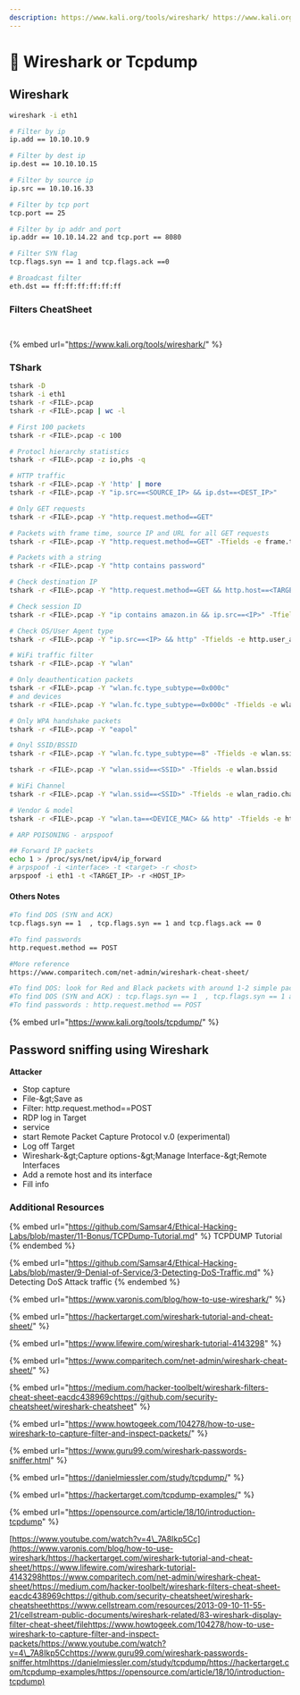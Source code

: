 ```yaml
---
description: https://www.kali.org/tools/wireshark/ https://www.kali.org/tools/tcpdump/
---
```


# 🦈 Wireshark or Tcpdump

## Wireshark

```bash
wireshark -i eth1

# Filter by ip
ip.add == 10.10.10.9

# Filter by dest ip
ip.dest == 10.10.10.15

# Filter by source ip
ip.src == 10.10.16.33

# Filter by tcp port
tcp.port == 25

# Filter by ip addr and port
ip.addr == 10.10.14.22 and tcp.port == 8080

# Filter SYN flag
tcp.flags.syn == 1 and tcp.flags.ack ==0

# Broadcast filter
eth.dst == ff:ff:ff:ff:ff:ff
```

### Filters CheatSheet

<figure><img src="../../.gitbook/assets/image (2) (1).png" alt=""><figcaption></figcaption></figure>

<figure><img src="../../.gitbook/assets/image (1) (1) (1) (1) (1).png" alt=""><figcaption></figcaption></figure>

{% embed url="https://www.kali.org/tools/wireshark/" %}

### TShark

```bash
tshark -D
tshark -i eth1
tshark -r <FILE>.pcap
tshark -r <FILE>.pcap | wc -l

# First 100 packets
tshark -r <FILE>.pcap -c 100

# Protocl hierarchy statistics
tshark -r <FILE>.pcap -z io,phs -q

# HTTP traffic
tshark -r <FILE>.pcap -Y 'http' | more
tshark -r <FILE>.pcap -Y "ip.src==<SOURCE_IP> && ip.dst==<DEST_IP>"

# Only GET requests
tshark -r <FILE>.pcap -Y "http.request.method==GET"

# Packets with frame time, source IP and URL for all GET requests
tshark -r <FILE>.pcap -Y "http.request.method==GET" -Tfields -e frame.time -e ip.src -e http.request.full_uri

# Packets with a string
tshark -r <FILE>.pcap -Y "http contains password"

# Check destination IP
tshark -r <FILE>.pcap -Y "http.request.method==GET && http.host==<TARGET_URL>" -Tfields -e ip.dst

# Check session ID
tshark -r <FILE>.pcap -Y "ip contains amazon.in && ip.src==<IP>" -Tfields -e ip.src -e http.cookie

# Check OS/User Agent type
tshark -r <FILE>.pcap -Y "ip.src==<IP> && http" -Tfields -e http.user_agent

# WiFi traffic filter
tshark -r <FILE>.pcap -Y "wlan"

# Only deauthentication packets 
tshark -r <FILE>.pcap -Y "wlan.fc.type_subtype==0x000c"
# and devices
tshark -r <FILE>.pcap -Y "wlan.fc.type_subtype==0x000c" -Tfields -e wlan.ra

# Only WPA handshake packets
tshark -r <FILE>.pcap -Y "eapol"

# Onyl SSID/BSSID
tshark -r <FILE>.pcap -Y "wlan.fc.type_subtype==8" -Tfields -e wlan.ssid -e wlan.bssid

tshark -r <FILE>.pcap -Y "wlan.ssid==<SSID>" -Tfields -e wlan.bssid

# WiFi Channel
tshark -r <FILE>.pcap -Y "wlan.ssid==<SSID>" -Tfields -e wlan_radio.channel

# Vendor & model
tshark -r <FILE>.pcap -Y "wlan.ta==<DEVICE_MAC> && http" -Tfields -e http.user_agent
```

```bash
# ARP POISONING - arpspoof

## Forward IP packets
echo 1 > /proc/sys/net/ipv4/ip_forward
# arpspoof -i <interface> -t <target> -r <host>
arpspoof -i eth1 -t <TARGET_IP> -r <HOST_IP>
```

#### Others Notes

```bash
#To find DOS (SYN and ACK)
tcp.flags.syn == 1  , tcp.flags.syn == 1 and tcp.flags.ack == 0

#To find passwords
http.request.method == POST

#More reference
https://www.comparitech.com/net-admin/wireshark-cheat-sheet/

#To find DOS: look for Red and Black packets with around 1-2 simple packets in between and then pick any packet and check the Source and Destination IP with port(As per question)
#To find DOS (SYN and ACK) : tcp.flags.syn == 1  , tcp.flags.syn == 1 and tcp.flags.ack == 0
#To find passwords : http.request.method == POST
```

{% embed url="https://www.kali.org/tools/tcpdump/" %}

## **Password sniffing using Wireshark** <a href="#734c" id="734c"></a>

**Attacker**

* Stop capture
* File-\&gt;Save as
* Filter: http.request.method==POST
* RDP log in Target
* service
* start Remote Packet Capture Protocol v.0 (experimental)
* Log off Target
* Wireshark-\&gt;Capture options-\&gt;Manage Interface-\&gt;Remote Interfaces
* Add a remote host and its interface
* Fill info

### Additional Resources

{% embed url="https://github.com/Samsar4/Ethical-Hacking-Labs/blob/master/11-Bonus/TCPDump-Tutorial.md" %}
TCPDUMP Tutorial
{% endembed %}

{% embed url="https://github.com/Samsar4/Ethical-Hacking-Labs/blob/master/9-Denial-of-Service/3-Detecting-DoS-Traffic.md" %}
Detecting DoS Attack traffic
{% endembed %}

{% embed url="https://www.varonis.com/blog/how-to-use-wireshark/" %}

{% embed url="https://hackertarget.com/wireshark-tutorial-and-cheat-sheet/" %}

{% embed url="https://www.lifewire.com/wireshark-tutorial-4143298" %}

{% embed url="https://www.comparitech.com/net-admin/wireshark-cheat-sheet/" %}

{% embed url="https://medium.com/hacker-toolbelt/wireshark-filters-cheat-sheet-eacdc438969chttps://github.com/security-cheatsheet/wireshark-cheatsheet" %}

{% embed url="https://www.howtogeek.com/104278/how-to-use-wireshark-to-capture-filter-and-inspect-packets/" %}

{% embed url="https://www.guru99.com/wireshark-passwords-sniffer.html" %}

{% embed url="https://danielmiessler.com/study/tcpdump/" %}

{% embed url="https://hackertarget.com/tcpdump-examples/" %}

{% embed url="https://opensource.com/article/18/10/introduction-tcpdump" %}

[https://www.youtube.com/watch?v=4\_7A8Ikp5Cc](https://www.varonis.com/blog/how-to-use-wireshark/https://hackertarget.com/wireshark-tutorial-and-cheat-sheet/https://www.lifewire.com/wireshark-tutorial-4143298https://www.comparitech.com/net-admin/wireshark-cheat-sheet/https://medium.com/hacker-toolbelt/wireshark-filters-cheat-sheet-eacdc438969chttps://github.com/security-cheatsheet/wireshark-cheatsheethttps://www.cellstream.com/resources/2013-09-10-11-55-21/cellstream-public-documents/wireshark-related/83-wireshark-display-filter-cheat-sheet/filehttps://www.howtogeek.com/104278/how-to-use-wireshark-to-capture-filter-and-inspect-packets/https://www.youtube.com/watch?v=4\_7A8Ikp5Cchttps://www.guru99.com/wireshark-passwords-sniffer.htmlhttps://danielmiessler.com/study/tcpdump/https://hackertarget.com/tcpdump-examples/https://opensource.com/article/18/10/introduction-tcpdump)
